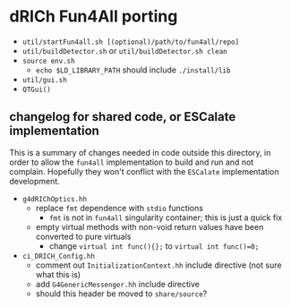# dRICh Fun4All porting

- `util/startFun4all.sh [(optional)/path/to/fun4all/repo]`
- `util/buildDetector.sh` or `util/buildDetector.sh clean`
- `source env.sh`
  - `echo $LD_LIBRARY_PATH` should include `./install/lib`
- `util/gui.sh`
- `QTGui()`

## changelog for shared code, or ESCalate implementation
This is a summary of changes needed in code outside this
directory, in order to allow the `fun4all` implementation to
build and run and not complain. Hopefully they won't
conflict with the `ESCalate` implementation development.
- `g4dRIChOptics.hh`
  - replace `fmt` dependence with `stdio` functions
    - `fmt` is not in `fun4all` singularity container;
      this is just a quick fix
  - empty virtual methods with non-void return values have
    been converted to pure virtuals
    - change `virtual int func(){};` to `virtual int func()=0;`
- `ci_DRICH_Config.hh`
  - comment out `InitializationContext.hh` include directive
    (not sure what this is)
  - add `G4GenericMessenger.hh` include directive
  - should this header be moved to `share/source`?

